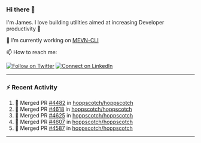 ### Hi there 👋

I'm James. I love building utilities aimed at increasing Developer productivity :raised_hands: 

🔭 I’m currently working on [MEVN-CLI](https://github.com/madlabsinc/mevn-cli)

📫 How to reach me:

[![Follow on Twitter](https://img.shields.io/badge/--twitter?label=Twitter&logo=Twitter&style=social)](https://twitter.com/james_madhacks) [![Connect on LinkedIn](https://img.shields.io/badge/--linkedin?label=LinkedIn&logo=LinkedIn&style=social)](https://www.linkedin.com/in/jamesgeorge007)

---

### :zap: Recent Activity

<!--START_SECTION:activity-->
1. 🎉 Merged PR [#4482](https://github.com/hoppscotch/hoppscotch/pull/4482) in [hoppscotch/hoppscotch](https://github.com/hoppscotch/hoppscotch)
2. 🎉 Merged PR [#4618](https://github.com/hoppscotch/hoppscotch/pull/4618) in [hoppscotch/hoppscotch](https://github.com/hoppscotch/hoppscotch)
3. 🎉 Merged PR [#4625](https://github.com/hoppscotch/hoppscotch/pull/4625) in [hoppscotch/hoppscotch](https://github.com/hoppscotch/hoppscotch)
4. 🎉 Merged PR [#4607](https://github.com/hoppscotch/hoppscotch/pull/4607) in [hoppscotch/hoppscotch](https://github.com/hoppscotch/hoppscotch)
5. 🎉 Merged PR [#4587](https://github.com/hoppscotch/hoppscotch/pull/4587) in [hoppscotch/hoppscotch](https://github.com/hoppscotch/hoppscotch)
<!--END_SECTION:activity-->

---

<!--
**jamesgeorge007/jamesgeorge007** is a ✨ _special_ ✨ repository because its `README.md` (this file) appears on your GitHub profile.

Here are some ideas to get you started:

- 🌱 I’m currently learning ...
- 👯 I’m looking to collaborate on ...
- 🤔 I’m looking for help with ...
- 💬 Ask me about ...
- 😄 Pronouns: ...
- ⚡ Fun fact: ...
-->
